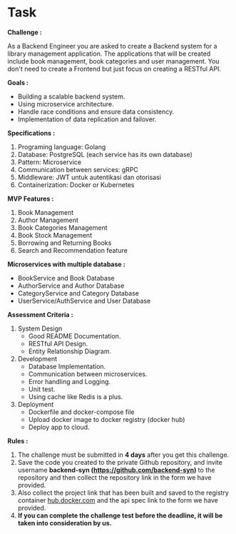 # Task

**Challenge :**

As a Backend Engineer you are asked to create a Backend system for a library management application. The applications that will be created include book management, book categories and user management. You don't need to create a Frontend but just focus on creating a RESTful API.

**Goals :**

- Building a scalable backend system.
- Using microservice architecture.
- Handle race conditions and ensure data consistency.
- Implementation of data replication and failover.

**Specifications :**

1. Programing language: Golang
2. Database: PostgreSQL (each service has its own database)
3. Pattern: Microservice
4. Communication between services: gRPC
5. Middleware: JWT untuk autentikasi dan otorisasi
6. Containerization: Docker or Kubernetes

**MVP Features :**

1. Book Management
2. Author Management
3. Book Categories Management
4. Book Stock Management
5. Borrowing and Returning Books
6. Search and Recommendation feature

**Microservices with multiple database :**

- BookService and Book Database
- AuthorService and Author Database
- CategoryService and Category Database
- UserService/AuthService and User Database

**Assessment Criteria :**

1. System Design
   - Good README Documentation.
   - RESTful API Design.
   - Entity Relationship Diagram.
2. Development
   - Database Implementation.
   - Communication between microservices.
   - Error handling and Logging.
   - Unit test.
   - Using cache like Redis is a plus.
3. Deployment
   - Dockerfile and docker-compose file
   - Upload docker image to docker registry (docker hub)
   - Deploy app to cloud.

**Rules :**

1. The challenge must be submitted in **4 days** after you get this challenge.
2. Save the code you created to the private Github repository, and invite username **backend-syn (<https://github.com/backend-syn>)** to the repository and then collect the repository link in the form we have provided.
3. Also collect the project link that has been built and saved to the registry container [hub.docker.com](https://hub.docker.com/) and the api spec link to the form we have provided.
4. **If you can complete the challenge test before the deadline, it will be taken into consideration by us.**
